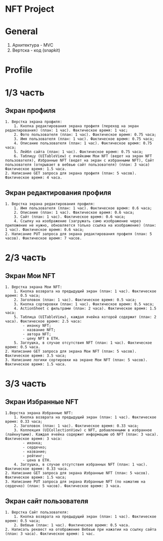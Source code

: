 # NFT Project
# General
1. Архитектура - MVC
2. Вертска - код (snapkit) 

# Profile

# 1/3 часть

## Экран профиля
    1. Верстка экрана профиля:
        1. Кнопка редактирования экрана профиля (переход на экран редактирования) (план: 1 час). Фактическое время: 1 час;
        2. Фото пользователя (план: 1 час). Фактическое время: 0.75 часа;
        3. Имя пользователя (план: 1 час). Фактическое время: 0.75 часа;
        4. Описание пользователя (план: 1 час). Фактическое время: 0.75 часа;
        5. Лейбл сайта (план: 1 час). Фактическое время: 0.75 часа;
        6. Таблицу (UITableView) с ячейками Мои NFT (ведет на экран NFT пользователя), Избранные NFT (ведет на экран с избранными NFT), Сайт пользователя (открывает в вебвью сайт пользователя) (план: 3 часа) Фактическое время: 1.5 часа.
    2. Написание GET запроса для экрана профиля (план: 5 часов). Фактическое время: 4 часа.

## Экран редактирования профиля
    1. Верстка экрана редактирования профиля:
        1. Имя пользователя (план: 1 час). Фактическое время: 0.6 часа;
        2. Описание (план: 1 час). Фактическое время: 0.6 часа;
        3. Сайт (план: 1 час). Фактическое время: 0.6 часа;
        4. Ссылку на изображение (загружать само изображение через приложение не нужно, обновляется только ссылка на изображение) (план: 1 час). Фактическое время: 0.6 часа;
    2. Написание PUT запроса для экрана редактирования профиля (план: 5 часов). Фактическое время: 7 часов.

# 2/3 часть

## Экран Мои NFT
    1. Верстка экрана Мои NFT:
        1. Кнопка возврата на предыдущий экран (план: 1 час). Фактическое время: 0.5 часа;
        2. Заголовок (план: 1 час). Фактическое время: 0.5 часа;
        3. Кнопка сортировки (план: 1 час). Фактическое время: 0.5 часа;
        4. ActionSheet с фильтрами (план: 2 часа). Фактическое время: 1.5 часа;
        5. Таблица (UITableView), каждая ячейка которой содержит (план: 2 часа). Фактическое время: 2.5 часа:
            - иконку NFT;
            - название NFT;
            - автора NFT;
            - цену NFT в ETH.
        5. Заглушка, в случае отсутствия NFT (план: 1 час). Фактическое время: 0.5 часа.
    2. Написание GET запроса для экрана Мои NFT (план: 5 часов). Фактическое время: 3.5 часа;
    3. Написание логики сортировки на экране Мои NFT (план: 5 часов). Фактическое время: 1.5 часа.

# 3/3 часть

## Экран Избранные NFT
    1.Верстка экрана Избранные NFT:
        1. Кнопка возврата на предыдущий экран (план: 1 час). Фактическое время: 0.33 часа;
        2. Заголовок (план: 1 час). Фактическое время: 0.33 часа;
        3. Коллекция (UICollectionView) c NFT, добавленными в избранное (лайкнутыми). Каждая ячейка содержит информацию об NFT (план: 3 часа). Фактическое время: 3 часа:
            - иконка;
            - сердечко;
            - название;
            - рейтинг;
            - цена в ETH.
        4. Заглушка, в случае отсутствия избранных NFT (план: 1 час). Фактическое время: 0.33 часа.
    2. Написание GET запроса для экрана Избранные NFT (план: 5 часов). Фактическое время: 1.5 часа;
    3. Написание PUT запроса для экрана Избранные NFT (по нажатию на сердечко) (план: 5 часов). Фактическое время: 3 часа.

## Экран сайт пользователя
    1. Верстка Сайт пользователя:
        1. Кнопка возврата на предыдущий экран (план: 1 час). Фактическое время: 0.5 часа;
        2. Вебвью (план: 1 час). Фактическое время: 0.5 часа.
    2. Написать реквест на отображение Вебвью при нажатии на ссылку сайта (план: 3 часа). Фактическое время: 1 час.
